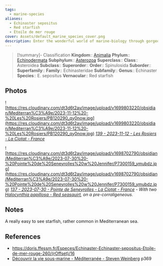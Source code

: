 ```yaml
---
tags:
  - marine-species
aliases:
  - Echinaster sepositus
  - Red starfish
  - Étoile de mer rouge
cover: Assets/default_marine_species_cover.png
description: Enter the wonderful world of marine-biology through gorgeous underwater pictures of marine animals. Asteroidea is commonly called the sea stars.
---
```

> [!summary]- Classification
**Kingdom**:: [Animalia](Animalia.md)
**Phylum**:: [Echinodermata](Echinodermata.md)
**Subphylum**:: [Asterozoa](Asterozoa.md)
**Superclass**::
**Class**:: Asteroidea
**Subclass**::
**Superorder**::
**Order**:: Spinulosida
**Suborder**::
**Superfamily**::
**Family**:: Echinasteridae
**Subfamily**::
**Genus**:: Echinaster
**Species**:: E. sepositus
**Vernacular**:: Red starfish

## Photos
![https://res.cloudinary.com/dt3d6t2ay/image/upload/v1699803220/obsidian/Mediterran%C3%A9e/2023-11-12%20-%20Les%20Rosiers/PB120290_qy0now.jpg](https://res.cloudinary.com/dt3d6t2ay/image/upload/v1699803220/obsidian/Mediterran%C3%A9e/2023-11-12%20-%20Les%20Rosiers/PB120290_qy0now.jpg)
*[139 - 2023-11-12 - Les Rosiers - La Ciotat - France](139%20-%202023-11-12%20-%20Les%20Rosiers%20-%20La%20Ciotat%20-%20France.md)*

![https://res.cloudinary.com/dt3d6t2ay/image/upload/v1698702790/obsidian/Mediterran%C3%A9e/2023-07-30%20-%20Pointe%20de%20Seneyrolles%20w%20Jennifer/P7300159_ymubdz.jpg](https://res.cloudinary.com/dt3d6t2ay/image/upload/v1698702790/obsidian/Mediterran%C3%A9e/2023-07-30%20-%20Pointe%20de%20Seneyrolles%20w%20Jennifer/P7300159_ymubdz.jpg)
*[137 - 2023-07-30 - Pointe de Seneyrolles - La Ciotat - France](137%20-%202023-07-30%20-%20Pointe%20de%20Seneyrolles%20-%20La%20Ciotat%20-%20France.md) - With two [Halocynthia papillosa - Red seasquirt](Halocynthia%20papillosa%20-%20Red%20seasquirt.md), on a pre-corraligeneous.*


## Notes
A really easy to see starfish, rather common in Mediterranean sea. 

## References
- https://doris.ffessm.fr/Especes/Echinaster-Echinaster-sepositus-Etoile-de-mer-rouge-260/(rOffset)/16
- [Découvrir la vie sous-marine - Méditerranée - Steven Weinberg](Découvrir%20la%20vie%20sous-marine%20-%20Méditerranée%20-%20Steven%20Weinberg.md) p369
